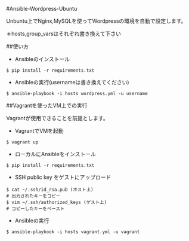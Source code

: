 #Ansible-Wordpress-Ubuntu

Unbuntu上でNginx,MySQLを使ってWordpressの環境を自動で設定します。

＊hosts,group_varsはそれぞれ書き換えて下さい

##使い方

- Ansibleのインストール
```
$ pip install -r requirements.txt
```

- Ansibleの実行(usernameは書き換えてください)
```
$ ansible-playbook -i hosts wordpress.yml -u username
```

##Vagrantを使ったVM上での実行

Vagrantが使用できることを前提とします。
- VagrantでVMを起動
```
$ vagrant up
```

- ローカルにAnsibleをインストール
```
$ pip install -r requirements.txt
```

- SSH public key をゲストにアップロード
```
$ cat ~/.ssh/id_rsa.pub (ホスト上)
# 出力されたキーをコピー
$ vim ~/.ssh/authorized_keys (ゲスト上)
# コピーしたキーをペースト
```

- Ansibleの実行
```
$ ansible-playbook -i hosts vagrant.yml -u vagrant
```
